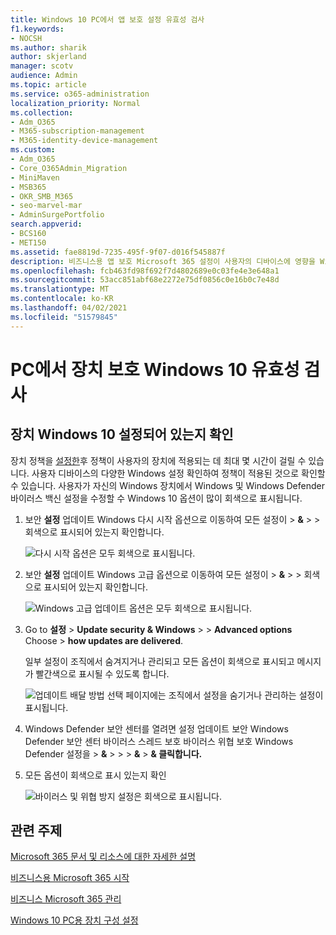 ```yaml
---
title: Windows 10 PC에서 앱 보호 설정 유효성 검사
f1.keywords:
- NOCSH
ms.author: sharik
author: skjerland
manager: scotv
audience: Admin
ms.topic: article
ms.service: o365-administration
localization_priority: Normal
ms.collection:
- Adm_O365
- M365-subscription-management
- M365-identity-device-management
ms.custom:
- Adm_O365
- Core_O365Admin_Migration
- MiniMaven
- MSB365
- OKR_SMB_M365
- seo-marvel-mar
- AdminSurgePortfolio
search.appverid:
- BCS160
- MET150
ms.assetid: fae8819d-7235-495f-9f07-d016f545887f
description: 비즈니스용 앱 보호 Microsoft 365 설정이 사용자의 디바이스에 영향을 Windows 10 방법을 확인합니다.
ms.openlocfilehash: fcb463fd98f692f7d4802689e0c03fe4e3e648a1
ms.sourcegitcommit: 53acc851abf68e2272e75df0856c0e16b0c7e48d
ms.translationtype: MT
ms.contentlocale: ko-KR
ms.lasthandoff: 04/02/2021
ms.locfileid: "51579845"
---
```

# <a name="validate-device-protection-settings-on-windows-10-pcs"></a>PC에서 장치 보호 Windows 10 유효성 검사

## <a name="verify-that-windows-10-device-policies-are-set"></a>장치 Windows 10 설정되어 있는지 확인

장치 정책을 [설정한](protection-settings-for-windows-10-pcs.md)후 정책이 사용자의 장치에 적용되는 데 최대 몇 시간이 걸릴 수 있습니다. 사용자 디바이스의 다양한 Windows 설정 확인하여 정책이 적용된 것으로 확인할 수 있습니다. 사용자가 자신의 Windows 장치에서 Windows 및 Windows Defender 바이러스 백신 설정을 수정할 수 Windows 10 옵션이 많이 회색으로 표시됩니다.
  
1. 보안 **설정** 업데이트 Windows 다시 시작 옵션으로 이동하여 모든 설정이 \> **&amp;** \>  \>  회색으로 표시되어 있는지 확인합니다. 
    
    ![다시 시작 옵션은 모두 회색으로 표시됩니다.](../media/31308da9-18b0-47c5-bbf6-d5fa6747c376.png)
  
2. 보안 **설정** 업데이트 Windows 고급 옵션으로 이동하여 모든 설정이 \> **&amp;** \>  \>  회색으로 표시되어 있는지 확인합니다. 
    
    ![Windows 고급 업데이트 옵션은 모두 회색으로 표시됩니다.](../media/049cf281-d503-4be9-898b-c0a3286c7fc2.png)
  
3. Go to **설정** \> **Update security &amp; Windows** \>  \> **Advanced options** Choose \> **how updates are delivered**.
    
    일부 설정이 조직에서 숨겨지거나 관리되고 모든 옵션이 회색으로 표시되고 메시지가 빨간색으로 표시될 수 있도록 합니다.
    
    ![업데이트 배달 방법 선택 페이지에는 조직에서 설정을 숨기거나 관리하는 설정이 표시됩니다.](../media/6b3e37c5-da41-4afd-9983-b4f406216b59.png)
  
4. Windows Defender 보안 센터를 열려면 설정  업데이트 보안 Windows Defender 보안 센터 바이러스 스레드 보호 바이러스 위협 보호 Windows Defender 설정을 \> **&amp;** \>  \>  \> **&amp;** \> **&amp; 클릭합니다.** 
    
5. 모든 옵션이 회색으로 표시 있는지 확인 
    
    ![바이러스 및 위협 방지 설정은 회색으로 표시됩니다.](../media/9ca68d40-a5d9-49d7-92a4-c581688b5926.png)
  
## <a name="related-topics"></a>관련 주제

[Microsoft 365 문서 및 리소스에 대한 자세한 설명](./index.yml)
  
[비즈니스용 Microsoft 365 시작](microsoft-365-business-overview.md)
  
[비즈니스 Microsoft 365 관리](manage.md)
  
[Windows 10 PC용 장치 구성 설정](protection-settings-for-windows-10-pcs.md)
